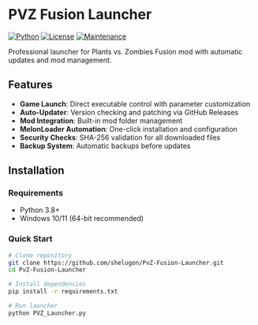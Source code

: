 # PVZ Fusion Launcher

[![Python](https://img.shields.io/badge/python-3.8+-blue.svg)](https://www.python.org/)
[![License](https://img.shields.io/badge/license-MIT-green.svg)](LICENSE)
[![Maintenance](https://img.shields.io/badge/maintained-yes-brightgreen.svg)](https://github.com/shelugon/PvZ-Fusion-Launcher/commits/main)

Professional launcher for Plants vs. Zombies Fusion mod with automatic updates and mod management.

## Features

- **Game Launch**: Direct executable control with parameter customization
- **Auto-Updater**: Version checking and patching via GitHub Releases
- **Mod Integration**: Built-in mod folder management
- **MelonLoader Automation**: One-click installation and configuration
- **Security Checks**: SHA-256 validation for all downloaded files
- **Backup System**: Automatic backups before updates

## Installation

### Requirements
- Python 3.8+
- Windows 10/11 (64-bit recommended)

### Quick Start
```bash
# Clone repository
git clone https://github.com/shelugon/PvZ-Fusion-Launcher.git
cd PvZ-Fusion-Launcher

# Install dependencies
pip install -r requirements.txt

# Run launcher
python PVZ_Launcher.py
